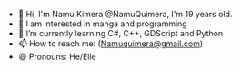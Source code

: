 - 👋 Hi, I'm Namu Kimera @NamuQuimera, I'm 19 years old.
- 👀 I am interested in manga and programming
- 🌱 I’m currently learning C#, C++, GDScript and Python
- 📫 How to reach me: (Namuquimera@gmail.com)
- 😄 Pronouns: He/Elle

<!---
NamuQuimera/NamuQuimera is a ✨ special ✨ repository because its `README.md` (this file) appears on your GitHub profile.
You can click the Preview link to take a look at your changes.
--->
